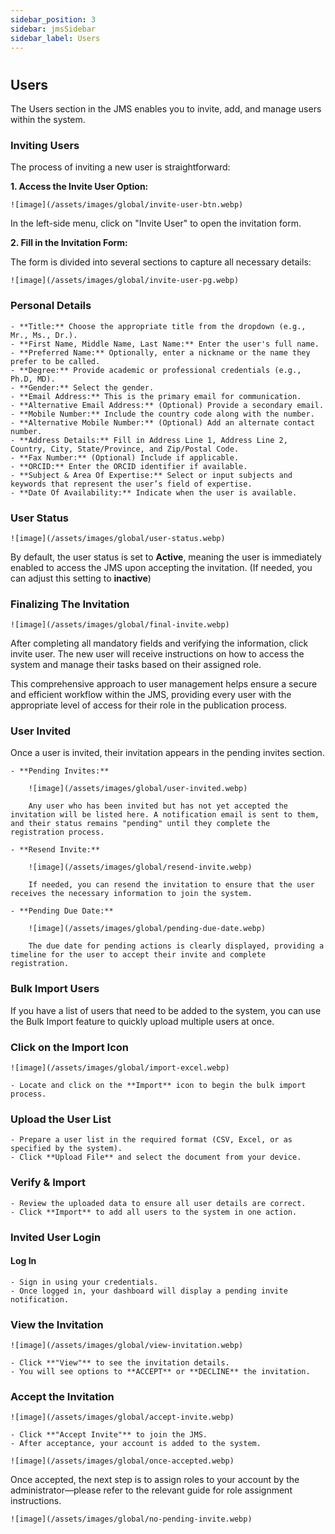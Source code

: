 ```yaml
---
sidebar_position: 3
sidebar: jmsSidebar
sidebar_label: Users
---
```


#

## Users

The Users section in the JMS enables you to invite, add, and manage users within the system.

### Inviting Users

The process of inviting a new user is straightforward:

**1. Access the Invite User Option:**

    ![image](/assets/images/global/invite-user-btn.webp)

In the left-side menu, click on "Invite User" to open the invitation form.

**2. Fill in the Invitation Form:**

The form is divided into several sections to capture all necessary details:

    ![image](/assets/images/global/invite-user-pg.webp)

### Personal Details

    - **Title:** Choose the appropriate title from the dropdown (e.g., Mr., Ms., Dr.).
    - **First Name, Middle Name, Last Name:** Enter the user's full name.
    - **Preferred Name:** Optionally, enter a nickname or the name they prefer to be called.
    - **Degree:** Provide academic or professional credentials (e.g., Ph.D, MD).
    - **Gender:** Select the gender.
    - **Email Address:** This is the primary email for communication.
    - **Alternative Email Address:** (Optional) Provide a secondary email.
    - **Mobile Number:** Include the country code along with the number.
    - **Alternative Mobile Number:** (Optional) Add an alternate contact number.
    - **Address Details:** Fill in Address Line 1, Address Line 2, Country, City, State/Province, and Zip/Postal Code.
    - **Fax Number:** (Optional) Include if applicable.
    - **ORCID:** Enter the ORCID identifier if available.
    - **Subject & Area Of Expertise:** Select or input subjects and keywords that represent the user’s field of expertise.
    - **Date Of Availability:** Indicate when the user is available.

### User Status

    ![image](/assets/images/global/user-status.webp)

By default, the user status is set to **Active**, meaning the user is immediately enabled to access the JMS upon accepting the invitation. (If needed, you can adjust this setting to **inactive**)

### Finalizing The Invitation

    ![image](/assets/images/global/final-invite.webp)

After completing all mandatory fields and verifying the information, click invite user. The new user will receive instructions on how to access the system and manage their tasks based on their assigned role.

This comprehensive approach to user management helps ensure a secure and efficient workflow within the JMS, providing every user with the appropriate level of access for their role in the publication process.

### User Invited

Once a user is invited, their invitation appears in the pending invites section.

    - **Pending Invites:**

        ![image](/assets/images/global/user-invited.webp)

        Any user who has been invited but has not yet accepted the invitation will be listed here. A notification email is sent to them, and their status remains "pending" until they complete the registration process.

    - **Resend Invite:**

        ![image](/assets/images/global/resend-invite.webp)

        If needed, you can resend the invitation to ensure that the user receives the necessary information to join the system.

    - **Pending Due Date:**

        ![image](/assets/images/global/pending-due-date.webp)

        The due date for pending actions is clearly displayed, providing a timeline for the user to accept their invite and complete registration.

### Bulk Import Users

If you have a list of users that need to be added to the system, you can use the Bulk Import feature to quickly upload multiple users at once.

### Click on the Import Icon

    ![image](/assets/images/global/import-excel.webp)

    - Locate and click on the **Import** icon to begin the bulk import process.

### Upload the User List

    - Prepare a user list in the required format (CSV, Excel, or as specified by the system).
    - Click **Upload File** and select the document from your device.

### Verify & Import

    - Review the uploaded data to ensure all user details are correct.
    - Click **Import** to add all users to the system in one action.

### Invited User Login

#### Log In

    - Sign in using your credentials.
    - Once logged in, your dashboard will display a pending invite notification.

### View the Invitation

    ![image](/assets/images/global/view-invitation.webp)

    - Click **"View"** to see the invitation details.
    - You will see options to **ACCEPT** or **DECLINE** the invitation.

### Accept the Invitation

    ![image](/assets/images/global/accept-invite.webp)

    - Click **"Accept Invite"** to join the JMS.
    - After acceptance, your account is added to the system.

    ![image](/assets/images/global/once-accepted.webp)

Once accepted, the next step is to assign roles to your account by the administrator—please refer to the relevant guide for role assignment instructions.

    ![image](/assets/images/global/no-pending-invite.webp)
